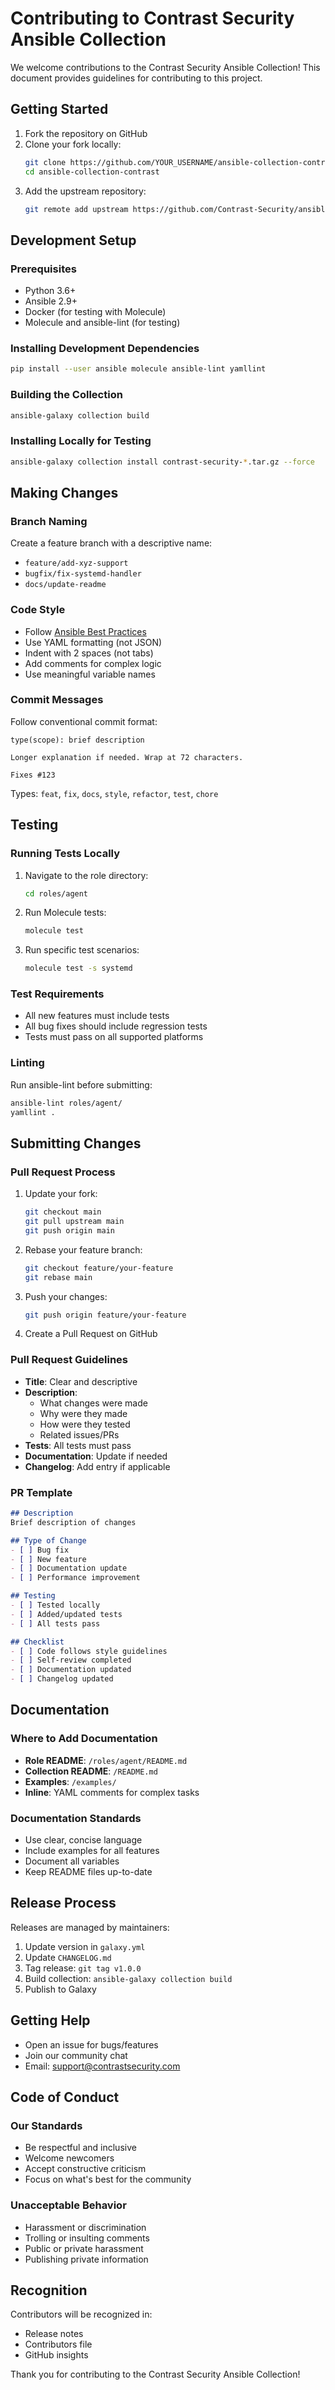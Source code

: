 # Contributing to Contrast Security Ansible Collection

We welcome contributions to the Contrast Security Ansible Collection! This document provides guidelines for contributing to this project.

## Getting Started

1. Fork the repository on GitHub
2. Clone your fork locally:
   ```bash
   git clone https://github.com/YOUR_USERNAME/ansible-collection-contrast.git
   cd ansible-collection-contrast
   ```
3. Add the upstream repository:
   ```bash
   git remote add upstream https://github.com/Contrast-Security/ansible-collection-contrast.git
   ```

## Development Setup

### Prerequisites

- Python 3.6+
- Ansible 2.9+
- Docker (for testing with Molecule)
- Molecule and ansible-lint (for testing)

### Installing Development Dependencies

```bash
pip install --user ansible molecule ansible-lint yamllint
```

### Building the Collection

```bash
ansible-galaxy collection build
```

### Installing Locally for Testing

```bash
ansible-galaxy collection install contrast-security-*.tar.gz --force
```

## Making Changes

### Branch Naming

Create a feature branch with a descriptive name:
- `feature/add-xyz-support`
- `bugfix/fix-systemd-handler`
- `docs/update-readme`

### Code Style

- Follow [Ansible Best Practices](https://docs.ansible.com/ansible/latest/user_guide/playbooks_best_practices.html)
- Use YAML formatting (not JSON)
- Indent with 2 spaces (not tabs)
- Add comments for complex logic
- Use meaningful variable names

### Commit Messages

Follow conventional commit format:
```
type(scope): brief description

Longer explanation if needed. Wrap at 72 characters.

Fixes #123
```

Types: `feat`, `fix`, `docs`, `style`, `refactor`, `test`, `chore`

## Testing

### Running Tests Locally

1. Navigate to the role directory:
   ```bash
   cd roles/agent
   ```

2. Run Molecule tests:
   ```bash
   molecule test
   ```

3. Run specific test scenarios:
   ```bash
   molecule test -s systemd
   ```

### Test Requirements

- All new features must include tests
- All bug fixes should include regression tests
- Tests must pass on all supported platforms

### Linting

Run ansible-lint before submitting:
```bash
ansible-lint roles/agent/
yamllint .
```

## Submitting Changes

### Pull Request Process

1. Update your fork:
   ```bash
   git checkout main
   git pull upstream main
   git push origin main
   ```

2. Rebase your feature branch:
   ```bash
   git checkout feature/your-feature
   git rebase main
   ```

3. Push your changes:
   ```bash
   git push origin feature/your-feature
   ```

4. Create a Pull Request on GitHub

### Pull Request Guidelines

- **Title**: Clear and descriptive
- **Description**: 
  - What changes were made
  - Why were they made
  - How were they tested
  - Related issues/PRs
- **Tests**: All tests must pass
- **Documentation**: Update if needed
- **Changelog**: Add entry if applicable

### PR Template

```markdown
## Description
Brief description of changes

## Type of Change
- [ ] Bug fix
- [ ] New feature
- [ ] Documentation update
- [ ] Performance improvement

## Testing
- [ ] Tested locally
- [ ] Added/updated tests
- [ ] All tests pass

## Checklist
- [ ] Code follows style guidelines
- [ ] Self-review completed
- [ ] Documentation updated
- [ ] Changelog updated
```

## Documentation

### Where to Add Documentation

- **Role README**: `/roles/agent/README.md`
- **Collection README**: `/README.md`
- **Examples**: `/examples/`
- **Inline**: YAML comments for complex tasks

### Documentation Standards

- Use clear, concise language
- Include examples for all features
- Document all variables
- Keep README files up-to-date

## Release Process

Releases are managed by maintainers:

1. Update version in `galaxy.yml`
2. Update `CHANGELOG.md`
3. Tag release: `git tag v1.0.0`
4. Build collection: `ansible-galaxy collection build`
5. Publish to Galaxy

## Getting Help

- Open an issue for bugs/features
- Join our community chat
- Email: support@contrastsecurity.com

## Code of Conduct

### Our Standards

- Be respectful and inclusive
- Welcome newcomers
- Accept constructive criticism
- Focus on what's best for the community

### Unacceptable Behavior

- Harassment or discrimination
- Trolling or insulting comments
- Public or private harassment
- Publishing private information

## Recognition

Contributors will be recognized in:
- Release notes
- Contributors file
- GitHub insights

Thank you for contributing to the Contrast Security Ansible Collection!
